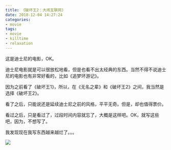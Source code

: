 ```yaml
---
title: 《破坏王2：大闹互联网》
date: 2018-12-04 14:27:24
categories:
- movie
tags:
- movie
- killtime
- relaxation
---
```

这是迪士尼的电影，OK。

<!-- more -->

迪士尼电影就是可以很放松地看，但是也看不出太经典的东西。当然不得不说迪士尼的电影也有非常好看的，比如《追梦环游记》。

<!-- more -->

因为之前看了《破坏王1》，所以，在《无名之辈》和《破坏王2》之间，我当然是选择《破坏王2》。

看了之后，只能说还是延续迪士尼之前的风格，平平无奇。但是，却也值得票价。

看过之后，只是看过了，过段时间内容就忘了，大概是这样吧。OK，就写这些吧，因为，不想写了。

我发现现在我写东西越来越烂了。。。

![](/images/movie/15.jpg)












